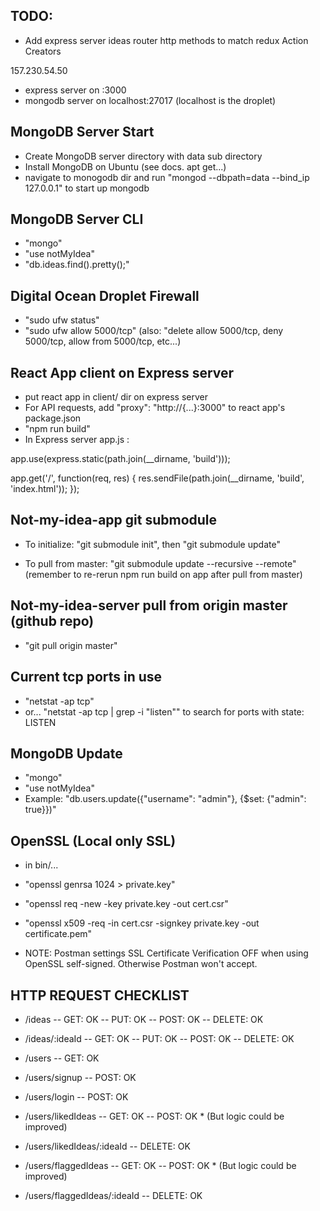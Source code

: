 ## TODO:
- Add express server ideas router http methods to match redux Action Creators

157.230.54.50

- express server on :3000
- mongodb server on localhost:27017
(localhost is the droplet)


## MongoDB Server Start
 - Create MongoDB server directory with data sub directory
 - Install MongoDB on Ubuntu (see docs. apt get...)
 - navigate to monogodb dir and run "mongod --dbpath=data --bind_ip 127.0.0.1" to start up mongodb
 
 ## MongoDB Server CLI
 - "mongo"
 - "use notMyIdea"
 - "db.ideas.find().pretty();"

 ## Digital Ocean Droplet Firewall
 - "sudo ufw status"
 - "sudo ufw allow 5000/tcp" (also: "delete allow 5000/tcp, deny 5000/tcp, allow from 5000/tcp, etc...)

## React App client on Express server
- put react app in client/ dir on express server
- For API requests, add "proxy": "http://{...}:3000" to react app's package.json
- "npm run build"
- In Express server app.js :

app.use(express.static(path.join(__dirname, 'build')));

app.get('/', function(req, res) {
  res.sendFile(path.join(__dirname, 'build', 'index.html'));
});

## Not-my-idea-app git submodule
- To initialize: "git submodule init", then "git submodule update"

- To pull from master: "git submodule update --recursive --remote"
 (remember to re-rerun npm run build on app after pull from master)

 ## Not-my-idea-server pull from origin master (github repo)
 - "git pull origin master"

 ## Current tcp ports in use
 - "netstat -ap tcp"
 - or... "netstat -ap tcp | grep -i "listen"" to search for ports with state: LISTEN

 ## MongoDB Update
 - "mongo"
 - "use notMyIdea"
 - Example: "db.users.update({"username": "admin"}, {$set: {"admin": true}})"

 ## OpenSSL (Local only SSL)
- in bin/...
- "openssl genrsa 1024 > private.key"
- "openssl req -new -key private.key -out cert.csr"
- "openssl x509 -req -in cert.csr -signkey private.key -out certificate.pem"

- NOTE: Postman settings SSL Certificate Verification OFF when using OpenSSL self-signed.  Otherwise Postman won't accept.



## HTTP REQUEST CHECKLIST
- /ideas
-- GET: OK
-- PUT: OK
-- POST: OK
-- DELETE: OK

- /ideas/:ideaId
-- GET: OK
-- PUT: OK
-- POST: OK
-- DELETE: OK

- /users
-- GET: OK

- /users/signup
-- POST: OK

- /users/login
-- POST: OK

- /users/likedIdeas
-- GET: OK
-- POST: OK * (But logic could be improved)

- /users/likedIdeas/:ideaId
-- DELETE: OK

- /users/flaggedIdeas
-- GET: OK
-- POST: OK * (But logic could be improved)

- /users/flaggedIdeas/:ideaId
-- DELETE: OK




